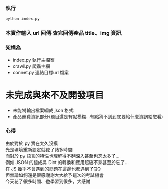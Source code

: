 ### 執行

```cmd
python index.py
```


### 本實作輸入 url 回傳 查完回傳產品 title、img 資訊

### 架構為
- index.py 執行主檔案
- crawl.py 爬蟲主檔
- connet.py 連結目標url 檔案

# 未完成與來不及開發項目
- 未能將輸出檔案組成 json 格式
- 產品運費資訊部分(題目還是有點模糊...有點猜不到到底要給什麼資訊給您看)

### 心得
由於對於 py 實在太久沒摸 <br>
光是環境重新設定就花了諸多時間 <br>
而對於 py 語言的特性也理解得不夠深入甚至也忘太多了... <br>
例如 JSON 的組成與 Dict 的轉換和應用超級不熟甚至於忘了...<br>
在 JS 幾乎不會遇到的問題在這邊也都遇到了QQ <br>
但無論如何還是很感謝謝大大給予這次的考試機會 <br>
今天花了很多時間、也學習到很多，大感謝 <br>


